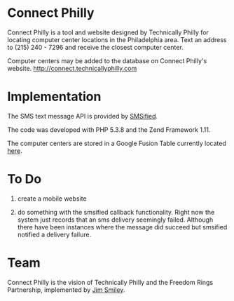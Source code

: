 Connect Philly
==============

Connect Philly is a tool and website designed by Technically Philly for locating computer 
center locations in the Philadelphia area.  Text an address to (215) 240 - 7296 
and receive the closest computer center.

Computer centers may be added to the database on Connect Philly's website. <http://connect.technicallyphilly.com>

Implementation
==============

The SMS text message API is provided by [SMSified](http://smsified.com).

The code was developed with PHP 5.3.8 and the Zend Framework 1.11.

The computer centers are stored in a Google Fusion Table currently 
located [here](https://www.google.com/fusiontables/DataSource?snapid=S467324OMhp).

To Do
======

1. create a mobile website

2. do something with the smsified callback functionality.  Right now the system
just records that an sms delivery seemingly failed.  Although there have been
instances where the message did succeed but smsified notified a delivery failure.

Team
====

Connect Philly is the vision of Technically Philly and the Freedom Rings 
Partnership, implemented by [Jim Smiley](http://twitter.com/jimRsmiley).

